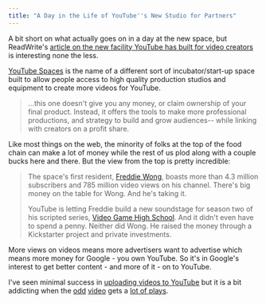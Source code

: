 ```yaml
---
title: "A Day in the Life of YouTube''s New Studio for Partners"
---
```

<p>A bit short on what actually goes on in a day at the new space, but ReadWrite's <a href="http://readwrite.com/2013/01/25/a-day-in-the-life-at-youtubes-fancy-new-la-studio">article on the new facility YouTube has built for video creators</a> is interesting none the less.</p>
<p><a href="http://www.youtube.com/yt/space/">YouTube Spaces</a> is the name of a different sort of incubator/start-up space built to allow people access to high quality production studios and equipment to create more videos for YouTube.</p>
<blockquote><p>
  ...this one doesn't give you any money, or claim ownership of your final product. Instead, it offers the tools to make more professional productions, and strategy to build and grow audiences-- while linking with creators on a profit share.
</p></blockquote>
<p>Like most things on the web, the minority of folks at the top of the food chain can make a lot of money while the rest of us plod along with a couple bucks here and there. But the view from the top is pretty incredible:</p>
<blockquote><p>
  The space's first resident, <a href="http://www.youtube.com/user/freddiew">Freddie Wong</a>, boasts more than 4.3 million subscribers and 785 million video views on his channel. There's big money on the table for Wong. And he's taking it.</p>
<p>  YouTube is letting Freddie build a new soundstage for season two of his scripted series, <a href="http://www.rocketjump.com/category/vghs">Video Game High School</a>. And it didn't even have to spend a penny. Neither did Wong. He raised the money through a Kickstarter project and private investments.
</p></blockquote>
<p>More views on videos means more advertisers want to advertise which means more money for Google - you own YouTube. So it's in Google's interest to get better content - and more of it - on to YouTube.</p>
<p>I've seen minimal success in <a href="http://www.youtube.com/user/LemonProductionsCa/featured">uploading videos to YouTube</a> but it is a bit addicting when the <a href="http://www.youtube.com/watch?v=S3SIL3vjxeU&amp;list=UUaIQZGbI2RnbJKPEgKd0iyA&amp;index=7">odd</a> <a href="http://www.youtube.com/watch?v=u4tkR5T9rsY">video</a> gets a <a href="http://www.youtube.com/watch?v=_IO78Lgfuo0">lot of plays</a>.</p>
